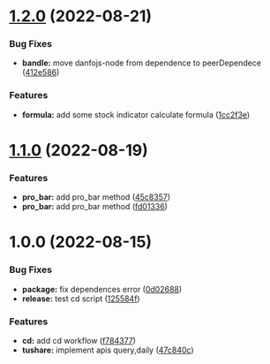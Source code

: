 # [1.2.0](https://github.com/gavin-hao/tushare-js/compare/v1.1.0...v1.2.0) (2022-08-21)


### Bug Fixes

* **bandle:** move danfojs-node from dependence to peerDependece ([412e586](https://github.com/gavin-hao/tushare-js/commit/412e5867e3991f69e39cadbd290c99175b3e7d29))


### Features

* **formula:** add some stock indicator calculate formula ([1cc2f3e](https://github.com/gavin-hao/tushare-js/commit/1cc2f3ec554a81e51935ca20946bde7ddf278370))

# [1.1.0](https://github.com/gavin-hao/tushare-js/compare/v1.0.0...v1.1.0) (2022-08-19)


### Features

* **pro_bar:** add pro_bar method ([45c8357](https://github.com/gavin-hao/tushare-js/commit/45c835725e9b18350801615743c71cced940682a))
* **pro_bar:** add pro_bar method ([fd01336](https://github.com/gavin-hao/tushare-js/commit/fd013361b3bc7d90065ef1b0293897c036d9a08d))

# 1.0.0 (2022-08-15)


### Bug Fixes

* **package:** fix dependences error ([0d02688](https://github.com/gavin-hao/tushare-js/commit/0d02688b33a92806b5bafc162c90887fe3bf2baf))
* **release:** test cd script ([125584f](https://github.com/gavin-hao/tushare-js/commit/125584f718719ee2128fd20546318c8ebfdcd3ce))


### Features

* **cd:** add cd workflow ([f784377](https://github.com/gavin-hao/tushare-js/commit/f7843772242382e08a8c25388efa8cb65d89145b))
* **tushare:** implement apis query,daily ([47c840c](https://github.com/gavin-hao/tushare-js/commit/47c840c6a086e8f46ba168dc8cfaa2e4e3be198d))
